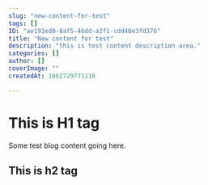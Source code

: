 ```yaml
---
slug: "new-content-for-test"
tags: []
ID: "ae191ed0-8af5-46dd-a2f1-cdd40e3fd376"
title: "New content for test"
description: "this is test content description area."
categories: []
author: []
coverImage: ""
createdAt: 1662729771116

---
```

# This is H1 tag
Some test blog content going here.
## This is h2 tag

